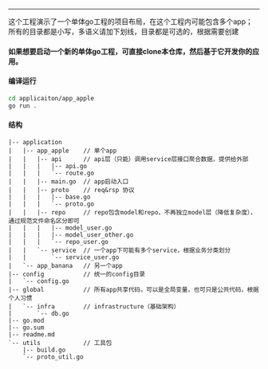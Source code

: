 --- 
这个工程演示了一个单体go工程的项目布局，在这个工程内可能包含多个app；
所有的目录都是小写，多语义请加下划线，目录都是可选的，根据需要创建

#### 如果想要启动一个新的单体go工程，可直接clone本仓库，然后基于它开发你的应用。

#### 编译运行

```bash
cd applicaiton/app_apple
go run .
```

#### 结构

```
|-- application
|   |-- app_apple    // 单个app
|   |   |-- api      // api层（只能）调用service层接口聚合数据，提供给外部
|   |   |   |-- api.go
|   |   |   `-- route.go
|   |   |-- main.go  // app启动入口
|   |   |-- proto    // req&rsp 协议
|   |   |   |-- base.go
|   |   |   `-- proto.go
|   |   |-- repo     // repo包含model和repo，不再独立model层（降低复杂度），通过规范文件命名区分即可
|   |   |   |-- model_user.go
|   |   |   |-- model_user_other.go
|   |   |   `-- repo_user.go
|   |   `-- service  // 一个app下可能有多个service，根据业务分类划分
|   |       `-- service_user.go
|   `-- app_banana   // 另一个app
|-- config           // 统一的config目录
|   `-- config.go
|-- global           // 所有app共享代码，可以是全局变量，也可只是公共代码，根据个人习惯
|   `-- infra        // infrastructure（基础架构）
|       `-- db.go
|-- go.mod
|-- go.sum
|-- readme.md
`-- utils            // 工具包
    |-- build.go
    `-- proto_util.go
```